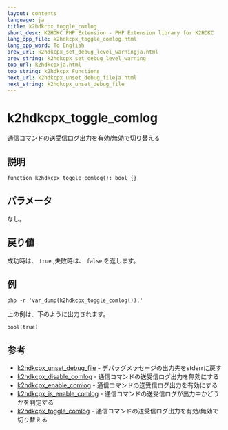 ```yaml
---
layout: contents
language: ja
title: k2hdkcpx_toggle_comlog
short_desc: K2HDKC PHP Extension - PHP Extension library for K2HDKC
lang_opp_file: k2hdkcpx_toggle_comlog.html
lang_opp_word: To English
prev_url: k2hdkcpx_set_debug_level_warningja.html
prev_string: k2hdkcpx_set_debug_level_warning
top_url: k2hdkcpxja.html
top_string: k2hdkcpx Functions
next_url: k2hdkcpx_unset_debug_fileja.html
next_string: k2hdkcpx_unset_debug_file
---
```


# k2hdkcpx_toggle_comlog
通信コマンドの送受信ログ出力を有効/無効で切り替える  

## 説明

```
function k2hdkcpx_toggle_comlog(): bool {}
```


## パラメータ
なし。


## 戻り値
成功時は、 `true` ,失敗時は、 `false` を返します。


## 例

```
php -r 'var_dump(k2hdkcpx_toggle_comlog());' 
```

上の例は、下のように出力されます。

```
bool(true)
```


## 参考
- [k2hdkcpx_unset_debug_file](k2hdkcpx_unset_debug_fileja.html) - デバッグメッセージの出力先をstderrに戻す
- [k2hdkcpx_disable_comlog](k2hdkcpx_disable_comlogja.html) - 通信コマンドの送受信ログ出力を無効にする
- [k2hdkcpx_enable_comlog](k2hdkcpx_enable_comlogja.html) - 通信コマンドの送受信ログ出力を有効にする
- [k2hdkcpx_is_enable_comlog](k2hdkcpx_is_enable_comlogja.html) - 通信コマンドの送受信ログが出力中かどうかを判定する
- [k2hdkcpx_toggle_comlog](k2hdkcpx_toggle_comlogja.html) - 通信コマンドの送受信ログ出力を有効/無効で切り替える

